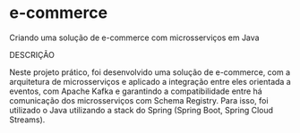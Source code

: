 # e-commerce

Criando uma solução de e-commerce com microsserviços em Java

DESCRIÇÃO

Neste projeto prático, foi desenvolvido uma solução de e-commerce, com a arquitetura de microsserviços e aplicado a integração
entre eles orientada a eventos, com Apache Kafka e garantindo a compatibilidade entre há comunicação dos microsserviços com 
Schema Registry. Para isso, foi utilizado o Java utilizando a stack do Spring (Spring Boot, Spring Cloud Streams).
